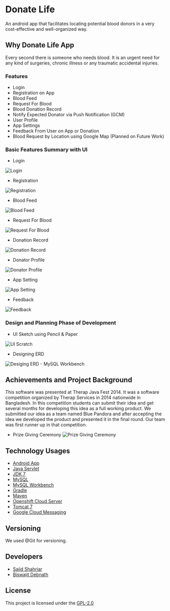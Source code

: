 # Donate Life

An android app that facilitates locating potential blood donors in a very cost-effective and well-organized way.

## Why Donate Life App
Every second there is someone who needs blood. It is an urgent need for any kind of surgeries, chronic illness or any traumatic accidental injuries.

### Features
* Login
* Registration on App
* Blood Feed
* Request For Blood
* Blood Donation Record
* Notify Expected Donator via Push Notification (GCM)
* User Profile
* App Settings
* Feedback From User on App or Donation
* Blood Request by Location using Google Map (Planned on Future Work)

### Basic Features Summary with UI

* Login

![Login](https://github.com/coderbdsust/Donate_Life/blob/master/feature-images/UI-01.jpg)

* Registration

![Registration](https://github.com/coderbdsust/Donate_Life/blob/master/feature-images/UI-02.jpg)

* Blood Feed

![Blood Feed](https://github.com/coderbdsust/Donate_Life/blob/master/feature-images/UI-03.jpg)

* Request For Blood

![Request For Blood](https://github.com/coderbdsust/Donate_Life/blob/master/feature-images/UI-04.jpg)

* Donation Record

![Donation Record](https://github.com/coderbdsust/Donate_Life/blob/master/feature-images/UI-05.jpg)

* Donator Profile

![Donator Profile](https://github.com/coderbdsust/Donate_Life/blob/master/feature-images/UI-06.jpg)

* App Setting

![App Setting](https://github.com/coderbdsust/Donate_Life/blob/master/feature-images/UI-07.jpg)

* Feedback

![Feedback](https://github.com/coderbdsust/Donate_Life/blob/master/feature-images/UI-08.jpg)

### Design and Planning Phase of Development

* UI Sketch using Pencil & Paper

![UI Scratch](https://github.com/coderbdsust/Donate_Life/blob/master/feature-images/Design-UI-Sketch.png)

* Designing ERD

![Desiging ERD - MySQL Workbench](https://github.com/coderbdsust/Donate_Life/blob/master/feature-images/Design-ERD.jpg)

## Achievements and Project Background
This software was presented at Therap Java Fest 2014. It was a software competition organized by Therap Services in 2014 nationwide in Bangladesh. In this competition students can submit their idea and get several months for developing this idea as a full working product. We submitted our idea as a team named Blue Pandora and after accepting the idea we developed the product and presented it in the final round. Our team was first runner up in that competition.  

* Prize Giving Ceremony
![Prize Giving Ceremony](https://github.com/coderbdsust/Donate_Life/blob/master/feature-images/Prize-Giving.jpg "Therap Java Fest 2014 Prize Giving Ceremony")

## Technology Usages

* [Android App](https://developer.android.com/ "Android Developer Page")
* [Java Servlet](https://www.oracle.com/java/technologies/java-servlet-tec.html "Java Servlet")
* [JDK 7](https://www.oracle.com/de/java/technologies/javase/javase7-archive-downloads.html "JDK 7 Homepage")
* [MySQL](https://www.mysql.com/ "MySQL")
* [MySQL Workbench](https://www.mysql.com/products/workbench/ "MySQL Workbench")
* [Gradle](https://gradle.org/ "Gradle Homepage")
* [Maven](https://maven.apache.org/ "Maven Homepage")
* [Openshift Cloud Server](https://gradle.org/ "Openshift Cloud Server")
* [Tomcat 7](https://gradle.org/ "Tomcat 7 Homepage")
* [Google Cloud Messaging](https://developers.google.com/cloud-messaging "GCM Homepage")

## Versioning

We used @Git for versioning.

## Developers

* [Sajid Shahriar](https://www.linkedin.com/in/raggedycoder-1993/ "Sajid Shahriar's LinkedIn Profile")
* [Biswajit Debnath](https://www.linkedin.com/in/coderbd/ "Biswajit Debnath's LinkedIn Profile")


## License

This project is licensed under the [GPL-2.0](https://opensource.org/licenses/GPL-2.0 "GPL-2.0 License Desc")

